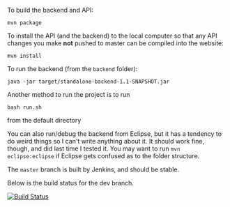To build the backend and API:

`mvn package`

To install the API (and the backend) to the local computer so that any API changes you make **not** pushed to master can be compiled into the website:

`mvn install`

To run the backend (from the `backend` folder):

`java -jar target/standalone-backend-1.1-SNAPSHOT.jar`

Another method to run the project is to run

`bash run.sh`

from the default directory

You can also run/debug the backend from Eclipse, but it has a tendency to do weird things so I can't write anything about it.  It should work fine, though, and did last time I tested it. You may want to run `mvn eclipse:eclipse` if Eclipse gets confused as to the folder structure.

The `master` branch is built by Jenkins, and should be stable.

Below is the build status for the dev branch.

[![Build Status](http://mikemontreal.ignorelist.com:58722/buildStatus/icon?job=SteamRankingsServiceDEV)](http://mikemontreal.ignorelist.com:58722/job/SteamRankingsServiceDEV/)
